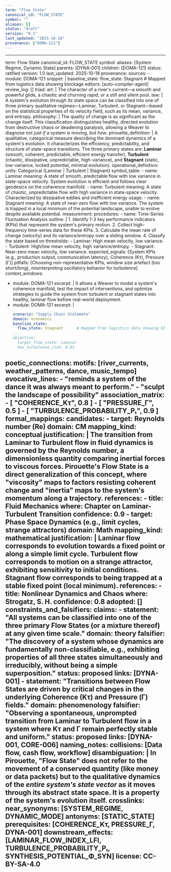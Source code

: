 ```yaml
---
term: "Flow State"
canonical_id: "FLOW_STATE"
symbol: ""
aliases: []
status: "draft"
version: "0.1"
last_updated: "2025-10-18"
provenance: ["DOMA-121"]
---
```


---
term: Flow State
canonical_id: FLOW_STATE
symbol: 
aliases: [System Regime, Dynamic State]
parents: [DYNA-001]
children: [DOMA-121]
status: ratified
version: 1.0
last_updated: 2025-10-18
provenance:
  sources:
    - module: DOMA-121
      snippet: |
        baseline_state:
          flow_state: Stagnant      # Mapped from logistics data showing blockage
  editors: [auto-compiler-agent]
  review_log: []
triad:
  art: |
    The character of a river's current—a smooth and powerful glide, a chaotic and churning rapid, or a still and silent pool.
  law: |
    A system's evolution through its state space can be classified into one of three primary qualitative regimes—Laminar, Turbulent, or Stagnant—based on the statistical properties of its velocity field, such as its mean, variance, and entropy.
  philosophy: |
    The quality of change is as significant as the change itself. This classification distinguishes healthy, directed evolution from destructive chaos or deadening paralysis, allowing a Weaver to diagnose not just *if* a system is moving, but *how*.
pirouette_definition: |
  A qualitative, categorical measure describing the dominant dynamics of a system's evolution. It characterizes the efficiency, predictability, and structure of state-space transitions. The three primary states are: **Laminar** (smooth, coherent, predictable, efficient energy transfer), **Turbulent** (chaotic, dissipative, unpredictable, high-variance), and **Stagnant** (static, low-variance, locked potential, minimal evolution).
operational_definition:
  units: Categorical (Laminar | Turbulent | Stagnant)
  symbol_table:
    - name: Laminar
      meaning: A state of smooth, predictable flow with low variance in state-space velocity. System evolution is efficient and follows clear geodesics on the coherence manifold.
    - name: Turbulent
      meaning: A state of chaotic, unpredictable flow with high variance in state-space velocity. Characterized by dissipative eddies and inefficient energy usage.
    - name: Stagnant
      meaning: A state of near-zero flow with low variance. The system is trapped in a local minimum of the potential landscape, unable to evolve despite available potential.
  measurement:
    procedures:
      - name: Time-Series Fluctuation Analysis
        outline: |
          1. Identify 1-3 key performance indicators (KPIs) that represent the system's primary motion.
          2. Collect high-frequency time-series data for these KPIs.
          3. Calculate the mean rate of change (velocity) and its variance/entropy over a sliding window.
          4. Classify the state based on thresholds:
             - Laminar: High mean velocity, low variance.
             - Turbulent: High/low mean velocity, high variance/entropy.
             - Stagnant: Near-zero mean velocity, low variance.
        expected_signals: [System KPIs (e.g., production output, communication latency), Coherence (Kτ), Pressure (Γ)]
        pitfalls: [Choosing non-representative KPIs, window size artefact (too short/long), misinterpreting oscillatory behavior for turbulence]
context_windows:
  - module: DOMA-121
    excerpt: |
      It allows a Weaver to model a system's coherence manifold, test the impact of interventions, and optimize strategies to guide the system from turbulent or stagnant states into healthy, laminar flow before real-world deployment.
  - module: DOMA-121
    excerpt: |
      ```yaml
      scenario: "Supply Chain Stalemate"
      domain: economics
      baseline_state:
        flow_state: Stagnant      # Mapped from logistics data showing blockage
      ...
      objective:
        target_flow_state: Laminar
        max_turbulence_risk: 0.03
      ```
poetic_connections:
  motifs: [river_currents, weather_patterns, dance, music_tempo]
  evocative_lines:
    - "reminds a system of the dance it was always meant to perform."
    - "sculpt the landscape of possibility"
  association_matrix:
    - [ "COHERENCE_Kτ", 0.8 ]
    - [ "PRESSURE_Γ", 0.5 ]
    - [ "TURBULENCE_PROBABILITY_Pₜ", 0.9 ]
formal_mappings:
  candidates:
    - target: Reynolds number (Re)
      domain: CM
      mapping_kind: conceptual
      justification: |
        The transition from Laminar to Turbulent flow in fluid dynamics is governed by the Reynolds number, a dimensionless quantity comparing inertial forces to viscous forces. Pirouette's Flow State is a direct generalization of this concept, where "viscosity" maps to factors resisting coherent change and "inertia" maps to the system's momentum along a trajectory.
      references:
        - title: Fluid Mechanics
          where: Chapter on Laminar-Turbulent Transition
      confidence: 0.9
    - target: Phase Space Dynamics (e.g., limit cycles, strange attractors)
      domain: Math
      mapping_kind: mathematical
      justification: |
        Laminar flow corresponds to evolution towards a fixed point or along a simple limit cycle. Turbulent flow corresponds to motion on a strange attractor, exhibiting sensitivity to initial conditions. Stagnant flow corresponds to being trapped at a stable fixed point (local minimum).
      references:
        - title: Nonlinear Dynamics and Chaos
          where: Strogatz, S. H.
      confidence: 0.8
  adopted: []
constraints_and_falsifiers:
  claims:
    - statement: "All systems can be classified into one of the three primary Flow States (or a mixture thereof) at any given time scale."
      domain: theory
      falsifier: "The discovery of a system whose dynamics are fundamentally non-classifiable, e.g., exhibiting properties of all three states simultaneously and irreducibly, without being a simple superposition."
      status: proposed
      links: [DYNA-001]
    - statement: "Transitions between Flow States are driven by critical changes in the underlying Coherence (Kτ) and Pressure (Γ) fields."
      domain: phenomenology
      falsifier: "Observing a spontaneous, unprompted transition from Laminar to Turbulent flow in a system where Kτ and Γ remain perfectly stable and uniform."
      status: proposed
      links: [DYNA-001, CORE-006]
naming_notes:
  collisions: [Data flow, cash flow, workflow]
  disambiguation: |
    In Pirouette, "Flow State" does not refer to the movement of a conserved quantity (like money or data packets) but to the qualitative dynamics of the *entire system's state vector* as it moves through its abstract state space. It is a property of the system's evolution itself.
crosslinks:
  near_synonyms: [SYSTEM_REGIME, DYNAMIC_MODE]
  antonyms: [STATIC_STATE]
  prerequisites: [COHERENCE_Kτ, PRESSURE_Γ, DYNA-001]
  downstream_effects: [LAMINAR_FLOW_INDEX_LFI, TURBULENCE_PROBABILITY_Pₜ, SYNTHESIS_POTENTIAL_Φ_SYN]
license: CC-BY-SA-4.0
---